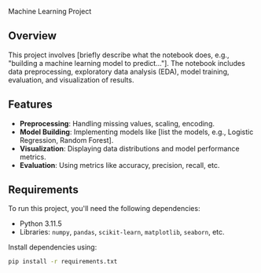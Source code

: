 Machine Learning Project

## Overview
This project involves [briefly describe what the notebook does, e.g., "building a machine learning model to predict..."]. The notebook includes data preprocessing, exploratory data analysis (EDA), model training, evaluation, and visualization of results.

## Features
- **Preprocessing**: Handling missing values, scaling, encoding.
- **Model Building**: Implementing models like [list the models, e.g., Logistic Regression, Random Forest].
- **Visualization**: Displaying data distributions and model performance metrics.
- **Evaluation**: Using metrics like accuracy, precision, recall, etc.

## Requirements
To run this project, you'll need the following dependencies:
- Python 3.11.5
- Libraries: `numpy`, `pandas`, `scikit-learn`, `matplotlib`, `seaborn`, etc.

Install dependencies using:
```bash
pip install -r requirements.txt

